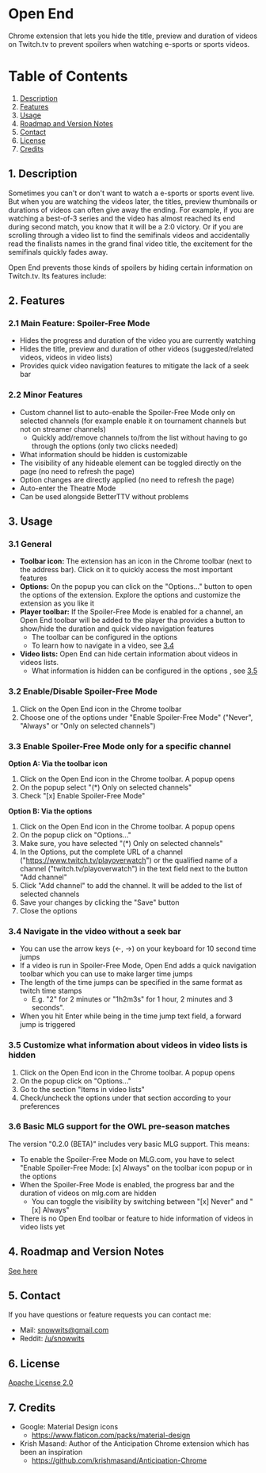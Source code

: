 # Open End
Chrome extension that lets you hide the title, preview and duration of videos on Twitch.tv to prevent spoilers when watching e-sports or sports videos.

# Table of Contents  
1. [Description](#1-description)  
2. [Features](#2-features)
3. [Usage](#3-usage)
4. [Roadmap and Version Notes](#4-roadmap-and-version-notes)
5. [Contact](#5-contact)
6. [License](#6-license)
6. [Credits](#7-credits)

## 1. Description 
Sometimes you can't or don't want to watch a e-sports or sports event live. But when you are watching the videos later, the titles, preview thumbnails or durations of videos can often give away the ending. For example, if you are watching a best-of-3 series and the video has almost reached its end during second match, you know that it will be a 2:0 victory.
Or if you are scrolling through a video list to find the semifinals videos and accidentally read the finalists names in the grand final video title, the excitement for the semifinals quickly fades away.

Open End prevents those kinds of spoilers by hiding certain information on Twitch.tv. Its features include:

## 2. Features
### 2.1 Main Feature: Spoiler-Free Mode
- Hides the progress and duration of the video you are currently watching
- Hides the title, preview and duration of other videos (suggested/related videos, videos in video lists)
- Provides quick video navigation features to mitigate the lack of a seek bar

### 2.2 Minor Features
- Custom channel list to auto-enable the Spoiler-Free Mode only on selected channels (for example enable it on tournament channels but not on streamer channels)
  - Quickly add/remove channels to/from the list without having to go through the options (only two clicks needed)
- What information should be hidden is customizable
- The visibility of any hideable element can be toggled directly on the page (no need to refresh the page)
- Option changes are directly applied (no need to refresh the page)
- Auto-enter the Theatre Mode
- Can be used alongside BetterTTV without problems

## 3. Usage
### 3.1 General
- **Toolbar icon:** The extension has an icon in the Chrome toolbar (next to the address bar). Click on it to quickly access the most important features
- **Options:** On the popup you can click on the "Options..." button to open the options of the extension. Explore the options and customize the extension as you like it
- **Player toolbar:** If the Spoiler-Free Mode is enabled for a channel, an Open End toolbar will be added to the player tha provides a button to show/hide the duration and quick video navigation features
  - The toolbar can be configured in the options
  - To learn how to navigate in a video, see [3.4](#34-navigate-in-the-video-without-a-seek-bar)
- **Video lists:** Open End can hide certain information about videos in videos lists.
  - What information is hidden can be configured in the options , see [3.5](#35-customize-what-information-about-videos-in-video-lists-is-hidden)

### 3.2 Enable/Disable Spoiler-Free Mode
1. Click on the Open End icon in the Chrome toolbar
2. Choose one of the options under "Enable Spoiler-Free Mode" ("Never", "Always" or "Only on selected channels")

### 3.3 Enable Spoiler-Free Mode only for a specific channel
**Option A: Via the toolbar icon**
1. Click on the Open End icon in the Chrome toolbar. A popup opens
2. On the popup select "(*) Only on selected channels"
3. Check "[x] Enable Spoiler-Free Mode"

**Option B: Via the options**
1. Click on the Open End icon in the Chrome toolbar. A popup opens
2. On the popup click on "Options..."
3. Make sure, you have selected "(*) Only on selected channels"
4. In the Options, put the complete URL of a channel ("https://www.twitch.tv/playoverwatch") or the qualified name of a channel ("twitch.tv/playoverwatch") in the text field next to the button "Add channel"
5. Click "Add channel" to add the channel. It will be added to the list of selected channels
6. Save your changes by clicking the "Save" button
7. Close the options

### 3.4 Navigate in the video without a seek bar
- You can use the arrow keys (<-, ->) on your keyboard for 10 second time jumps
- If a video is run in Spoiler-Free Mode, Open End adds a quick navigation toolbar which you can use to make larger time jumps
- The length of the time jumps can be specified in the same format as twitch time stamps
  - E.g. \"2\" for 2 minutes or \"1h2m3s\" for 1 hour, 2 minutes and 3 seconds".
- When you hit Enter while being in the time jump text field, a forward jump is triggered 

### 3.5 Customize what information about videos in video lists is hidden
1. Click on the Open End icon in the Chrome toolbar. A popup opens
2. On the popup click on "Options..."
3. Go to the section "Items in video lists"
4. Check/uncheck the options under that section according to your preferences  

### 3.6 Basic MLG support for the OWL pre-season matches
The version "0.2.0 (BETA)" includes very basic MLG support. This means:
- To enable the Spoiler-Free Mode on MLG.com, you have to select "Enable Spoiler-Free Mode: [x] Always" on the toolbar icon popup or in the options
- When the Spoiler-Free Mode is enabled, the progress bar and the duration of videos on mlg.com are hidden
  - You can toggle the visibility by switching between "[x] Never" and "[x] Always"
- There is no Open End toolbar or feature to hide information of videos in video lists yet

## 4. Roadmap and Version Notes
[See here](VERSION_NOTES.md)

## 5. Contact
If you have questions or feature requests you can contact me:
- Mail: [snowwits@gmail.com](mailto:snowwits@gmail.com)
- Reddit: [/u/snowwits](https://www.reddit.com/user/snowwits)

## 6. License
[Apache License 2.0](LICENSE.md)

## 7. Credits
- Google: Material Design icons
  - https://www.flaticon.com/packs/material-design
- Krish Masand: Author of the Anticipation Chrome extension which has been an inspiration
  - https://github.com/krishmasand/Anticipation-Chrome
